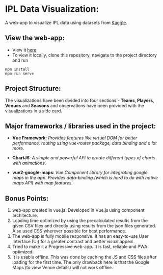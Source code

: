 # IPL Data Visualization:
A web-app to visualize IPL data using datasets from [Kaggle](https://www.kaggle.com/harsha547/indian-premier-league-csv-dataset).  

## View the web-app:
* View it [here](https://ipl-data-visualization-web.netlify.app/)
* To view it locally, clone this repository, navigate to the project directory and run
```
npm install
npm run serve
```

## Project Structure:
The visualizations have been divided into four sections - <b>Teams</b>, <b>Players</b>, <b>Venues</b> and <b>Seasons</b> and observations have been provided with the visualizations in a side card.

## Major frameworks / libraries used in the project:
- <b>Vue Framework</b>: <i>Provides features like virtual DOM for better performance, routing using vue-router package, data binding and a lot more.</i>

- <b>ChartJS</b>: <i>A simple and powerful API to create different types of charts with animations.</i>

- <b>vue2-google-maps</b>: <i>Vue Component library for integrating google maps in the app. Provides data-binding (which is hard to do with native maps API) with map features.</i>

## Bonus Points:
1. web-app created in vue.js: Developed in Vue.js using component architecture.  
2. Loading time optimized by using the precalculated results from the given CSV files and directly using results from the json files generated. Also used CSS wherever possible for best performance.  
3. The web-app is fully mobile responsive. It has an easy-to-use User Interface (UI) for a greater contrast and better visual appeal.  
4. Tried to make it a Progressive web-app. It is fast, reliable and PWA optimized.  
5. It is usable offline. This was done by caching the JS and CSS files after loading for the first time. The only drawback here is that the Google Maps (to view Venue details) will not work offline.

